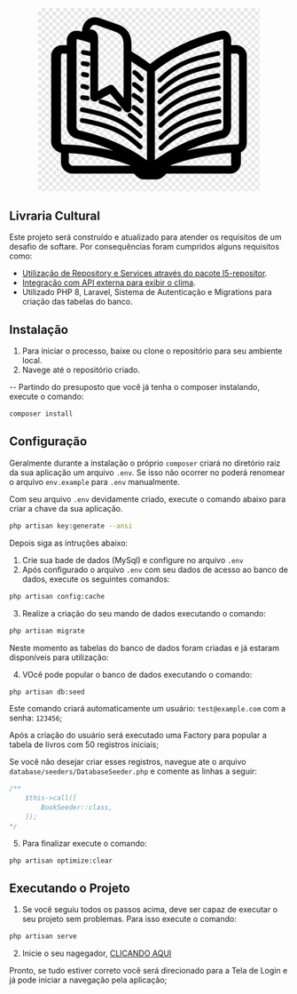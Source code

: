 <p align="center">
    <a href="https://laravel.com" target="_blank">
        <img src="https://raw.githubusercontent.com/edineivaldameri/livros/master/public/img/logo.png" width="400">
    </a>
</p>

## Livraria Cultural

Este projeto será construído e atualizado para atender os requisitos de um desafio de softare.
Por consequências foram cumpridos alguns requisitos como: 

- [Utilização de Repository e Services através do pacote l5-repositor](https://github.com/andersao/l5-repository).
- [Integração com API externa para exibir o clima](https://hgbrasil.com/status/weather).
- Utilizado PHP 8, Laravel, Sistema de Autenticação e Migrations para criação das tabelas do banco.

## Instalação

1) Para iniciar o processo, baixe ou clone o repositório para seu ambiente local.
2) Navege até o repositório criado.

-- Partindo do presuposto que você já tenha o composer instalando, execute o comando:

``` bash
composer install
```

## Configuração

Geralmente durante a instalação o próprio `composer` criará no diretório raiz da sua aplicação um arquivo `.env`.
Se isso não ocorrer no poderá renomear o arquivo `env.example` para `.env` manualmente.

Com seu arquivo `.env` devidamente criado, execute o comando abaixo para criar a chave da sua aplicação.

``` bash
php artisan key:generate --ansi
```

Depois siga as intruções abaixo:

1) Crie sua bade de dados (MySql) e configure no arquivo `.env`
2) Após configurado o arquivo `.env` com seu dados de acesso ao banco de dados, execute os seguintes comandos: 

``` bash
php artisan config:cache
```

3) Realize a criação do seu mando de dados executando o comando:
``` bash
php artisan migrate
```
Neste momento as tabelas do banco de dados foram criadas e já estaram disponíveis para utilização:

4) VOcê pode popular o banco de dados executando o comando:
``` bash
php artisan db:seed
```
Este comando criará automaticamente um usuário: `test@example.com` com a senha: `123456`;

Após a criação do usuário será executado uma Factory para popular a tabela de livros com 50 registros iniciais;

Se você não desejar criar esses registros, navegue ate o arquivo `database/seeders/DatabaseSeeder.php` e comente as linhas a seguir:

```php
/**
    $this->call([
        BookSeeder::class,
    ]);
*/
```

5) Para finalizar execute o comando:
``` bash
php artisan optimize:clear
```

## Executando o Projeto

1) Se você seguiu todos os passos acima, deve ser capaz de executar o seu projeto sem problemas. Para isso execute o comando:
``` bash
php artisan serve
```

2) Inicie o seu nagegador, [CLICANDO AQUI](http://localhost:8000/)

Pronto, se tudo estiver correto você será direcionado para a Tela de Login e já pode iniciar a navegação pela aplicação;
